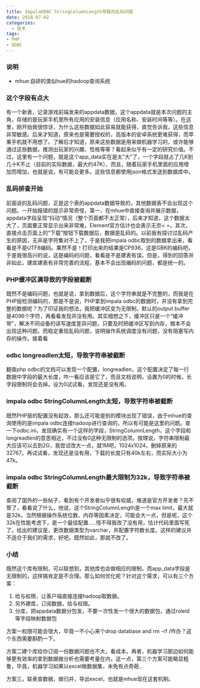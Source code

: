 ```yaml
---
title: ImpalaODBC StringColumnLength导致的乱码问题
date: 2018-07-02
categories:
  - 技术
tags: 
- PHP 
- ODBC
---
```

### 说明

- mhue:自研的类似hue的hadoop查询系统

### 这个字段有点大

有一个新表，记录游戏前端发来的appdata数据，这个appdata就是本次问题的主角，存储的是玩家手机里所有应用的安装信息（应用名称、安装时间等等）。在这里，刚开始我很惊讶，为什么这些数据如此容易就能获得，直觉告诉我，这些信息非常敏感。后来才知道，原来也是需要授权的，高版本的安卓系统更难获得，而苹果手机就不用想了。了解后才知道，原来这些数据是用来做机器学习的，或许能够通过这些数据，推测出玩家的兴趣、性格等等？看起来似乎有一定的研究价值。不过，这里有一个问题，就是这个app_data实在是太“大”了，一个字段就占了几K到几十K不止（目前的实际数据，最大约47K），而且，随着玩家手机里面的应用增加而增加，也就是说，有可能会更多。这些信息都使用json格式发送到数据库中。

### 乱码排查开始

前面说的乱码问题，正是这个表的appdata数据导致的，其他数据表不会出现这个问题。一开始报错的提示非常奇怪，第一，在mhue中直接查询并展示数据，appdata字段呈现“抖动”情况（整个页面都不太正常），后来才知道，这个数据太大了，页面要正常显示出来非常难，Element官方估计也会表示无奈= =。其次，直接点击页面上的“下载”按钮下载数据后，数据是乱码的。以前我有探讨过乱码产生的原因，无非是字符集对不上了，于是我把impala odbc取到的数据拿出来，看看是不是UTF8编码。果然不是！打印出来的结果是CP936，这是GBK的编码吧，于是我很高兴的说，这是编码的问题，看看是不是建表有误。但是，得到的回答并非如此，建库建表有非常完善的流程，基本不会出现编码的问题，都是统一的。

### PHP缓冲区满导致的字段被截断

既然不是编码问题，也就是说，拿到数据后，这个字符串就是不完整的，而我是在PHP层检测编码的，那是不是说，PHP拿到impala odbc的数据时，并没有拿到完整的数据呢？为了印证我的想法，我把缓冲区变为无限制，默认的output buffer是4096个字符，再看看发现并没有用。其实细想之下，缓冲区只是一个“缓冲带”，解决不同设备的读写速度差异问题，只要及时把缓冲区写到内存，根本不会出现这种问题。而稳定重现乱码问题，说明操作系统调度没有问题，没有阻塞写内存的操作。接着看

### odbc longreadlen太短，导致字符串被截断

翻查php odbc的文档可以发现一个配置，longreadlen，这个配置决定了每一行数据中字段的最大长度，咋一看应该是它了，而且文档说明，设置为0的时候，长字段限制将会去掉。设为0试试看，发现还是没有用。

### impala odbc StringColumnLength太短，导致字符串被截断

既然PHP层的配置没有起效，那么还可能是别的模块出现了错误，由于mhue的查询使用的是impala odbc连接hadoop进行查询的，所以有可能是这里的问题。查一下odbc.ini，发现确实有一个这样的字段，StringColumnLength，这个字段和longreadlen的意思相近，不过没有0这种无限制的选项。按理说，字符串限制最大应该可以去到2G，我尝试改大一点，就1M吧，1024x1024，删掉原来的32767。再试试看，发现还是没有用，下载的长度只有40k左右，而实际大小为47k。

### impala odbc StringColumnLength最大限制为32k，导致字符串被截断

查阅了国外的一些帖子，看到有个开发者似乎很有权威，难道是官方开发者？先不管了，看看说了什么，他说，这个StringColumnLength是一个max limit，最大就是32k，当然根据操作系统位数、内存等因素决定，可能会大一点，但是呢，这个32k在性能考虑下，是一个最佳配置.....怪不得我改了没有用，估计代码里面写死了。给出的建议是，更改数据类型为varchar，并配置字符数长度。这样的建议并不适合于我们的需求，好吧，既然如此，那就不改了。

### 小结

既然这个库有限制，可以联想到，其他库也会做相应的限制，而app_data字段是无限制的，这样搞肯定是不合理。那么如何优化呢？针对这个需求，可以有三个方案：

1. 给与权限，让客户端直接连接hadoop取数据。
2. 另外建库，订阅数据，给与权限。
3. 分库，把appdata数据分包发，不要一次性发一个很大的数据包，通过roleid等字段映射数据包

方案一权限可能会很大，毕竟一不小心来个drop database and rm -rf /咋办？这个东西需要斟酌一下。

方案二建个库给你订阅一份数据问题也不大，看成本。再者，机器学习那边如何能够更有效率的拿到数据做分析也需要考量在内，这一点，第三个方案可能略显粗鲁，毕竟，机器学习如果以excel做数据集，未免有点奇葩..

方案三，联表查数据，做归并，导出excel，也就是mhue现在这套机制。
